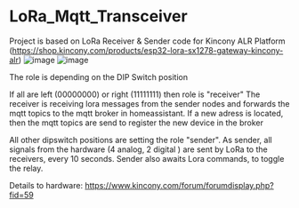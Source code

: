 # LoRa_Mqtt_Transceiver

Project is based on LoRa Receiver &amp; Sender code for Kincony ALR Platform (https://shop.kincony.com/products/esp32-lora-sx1278-gateway-kincony-alr)
![image](https://github.com/user-attachments/assets/ffaa3cec-87c2-4d95-83b1-080c13ab0c69)
![image](https://github.com/user-attachments/assets/e637d592-fe64-455e-8915-ed1a993c0131)

The role is depending on the DIP Switch position

If all are left (00000000) or right (11111111) then role is "receiver"
 The receiver is receiving lora messages from the sender nodes and forwards the mqtt topics to the mqtt broker in homeassistant. If a new adress is located, then the mqtt topics are send to register the new device in the broker
    
All other dipswitch positions are setting the role "sender".
 As sender, all signals from the hardware (4 analog, 2 digital ) are sent by LoRa to the receivers, every 10 seconds. Sender also awaits Lora commands, to toggle the relay.

Details to hardware: https://www.kincony.com/forum/forumdisplay.php?fid=59

